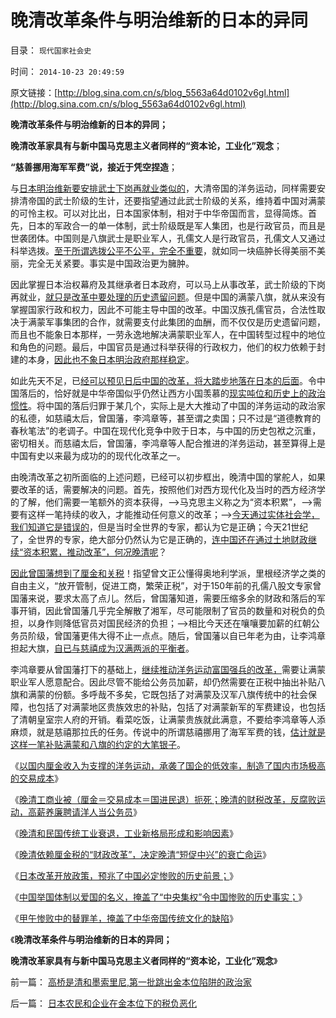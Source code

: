 # 晚清改革条件与明治维新的日本的异同

目录： `现代国家社会史` 

时间： `2014-10-23 20:49:59` 

原文链接：[http://blog.sina.com.cn/s/blog_5563a64d0102v6gl.html](http://blog.sina.com.cn/s/blog_5563a64d0102v6gl.html)

**晚清改革条件与明治维新的日本的异同；**

**晚清改革家具有与新中国马克思主义者同样的“资本论，工业化”观念**；

**“慈善挪用海军军费”说，接近于凭空捏造**；

与[日本明治维新要安排武士下岗再就业类似的](../../../2014/9/30/明治维新的弯路，武士下岗再就业，日本国企的包身工.md)，大清帝国的洋务运动，同样需要安排清帝国的武士阶级的生计，还要指望通过此武士阶级的关系，维持着中国对满蒙的可怜主权。可以对比出，日本国家体制，相对于中华帝国而言，显得简炼。首先，日本的军政合一的单一体制，武士阶级既是军人集团，也是行政官员，而且是世袭团体。中国则是八旗武士是职业军人，孔儒文人是行政官员，孔儒文人又通过科举选拨。[至于所谓选拨公平不公平，完全不重要](../../../2014/9/20/德川幕府和日光神庙，枪杆子下的宇宙真理；.md)，就如同一块癌肿长得美丽不美丽，完全无关紧要。事实是中国政治更为臃肿。

因此掌握日本治权幕府及其继承者日本政府，可以马上从事改革，武士阶级的下岗再就业，[就只是改革中要处理的历史遗留问题](../../../2014/9/21/为什么日本改革开放，难逃法西斯主义的命运.md)。但是中国的满蒙八旗，就从来没有掌握国家行政和权力，因此不可能主导中国的改革。中国汉族孔儒官员，合法性取决于满蒙军事集团的合作，就需要支付此集团的血酬，而不仅仅是历史遗留问题，而且也不能象日本那样，一劳永逸地解决满蒙职业军人，在中国转型过程中的地位和角色的问题。最后，中国官员是通过科举获得的行政权力，他们的权力依赖于封建的本身，[因此也不象日本明治政府那样稳定](../../../2014/9/29/中国文人不理解明治维新，误解为“宏才大略”“大国的崛起”.md)。

如此先天不足，已[经可以预见日后中国的改革，将大踏步地落在日本的后面](../../../2014/8/17/日本改革开放政策，预兆了中国必定惨败的历史前景.md)。令中国落后的，恰好就是中华帝国似乎仍然让西方小国羡慕的[现实吨位和历史上的政治惯性](../../../2014/9/3/中国还在为惨败于甲午，举国叫好“再来一次”.md)。将中国的落后归罪于某几个，实际上是大大推动了中国的洋务运动的政治家的私德，如慈禧太后，曾国藩，李鸿章等，甚至谓之卖国；只不过是“道德教育的春秋笔法”的老调子。中国在现代化竞争中败于日本，与中国的历史包袱之沉重，密切相关。而慈禧太后，曾国藩，李鸿章等人配合推进的洋务运动，甚至算得上是中国有史以来最为成功的的现代化改革之一。

由晚清改革之初所面临的上述问题，已经可以初步框出，晚清中国的掌舵人，如果要改革的话，需要解决的问题。首先，按照他们对西方现代化及当时的西方经济学的了解，他们需要一笔额外的资本获得，——>马克思主义称之为“资本积累”，——>需要有这样一笔持续的收入，才能推动任何意义的改革；——>[今天通过实体社会学，我们知道它是错误的](../../../2010/8/25/资本积累对于资本主义是没有意义的.md)，但是当时全世界的专家，都认为它是正确；今天21世纪了，全世界的专家，绝大部分仍然认为它是正确的，[连中国还在通过土地财政继续“资本积累，推动改革”，何况晚清呢](../../../2010/2/7/有中国特色的凯恩斯主义.md)？

[因此曾国藩想到了厘金和关税](../../../2014/7/13/晚清崛起的失败，因为国进民退的洋务运动，自强不息.md)！指望曾文正公懂得奥地利学派，里根经济学之类的自由主义，“放开管制，促进工商，繁荣正税”，对于150年前的孔儒八股文专家曾国藩来说，要求太高了点儿。然后，曾国藩知道，需要压缩多余的财政和落后的军事开销，因此曾国藩几乎完全解散了湘军，尽可能限制了官员的数量和对税负的负担，以身作则降低官员对国民经济的负担；——>相比今天还在嚷嚷要加薪的红朝公务员阶级，曾国藩更伟大得不止一点点。随后，曾国藩以自已年老为由，让李鸿章担起大旗，[自已与慈禧成为汉满两派的平衡者](../../../2012/3/24/慈禧太后是最激进的改革家之一.md)。

李鸿章要从曾国藩打下的基础上，[继续推动洋务运动富国强兵的改革，](../../../2010/5/30/抓生产促GDP，不如“抓就业促消费”.md)需要让满蒙职业军人愿意配合。因此尽管不能给公务员加薪，却仍然需要在正税中抽出补贴八旗和满蒙的份额。多呼哉不多矣，它既包括了对满蒙及汉军八旗传统中的社会保障，也包括了对满蒙地区贵族效忠的补贴，包括了对满蒙新军的军费建设，也包括了清朝皇室宗人府的开销。看菜吃饭，让满蒙贵族就此满意，不要给李鸿章等人添麻烦，就是慈禧那拉氏的任务。传说中的所谓慈禧挪用了海军军费的钱，[估计就是这样一笔补贴满蒙和八旗的约定的大笔银子](../../../2013/11/26/不要象晚清眷恋“八旗”一样留恋国企；.md)。

《[以国内厘金收入为支撑的洋务运动，承袭了国企的低效率，制造了国内市场极高的交易成本](../../../2014/7/13/晚清崛起的失败，因为国进民退的洋务运动，自强不息.md)》

《[晚清工商业被（厘金＝交易成本＝国进民退）扼死；晚清的财税改革，反腐败运动，高薪养廉聘请洋人当公务员](../../../2014/7/21/晚清的财税改革，反腐败运动，高薪养廉，聘请洋人当公务员；.md)》

《[晚清和民国传统工业衰退，工业新格局形成和影响因素](../../../2014/8/14/晚清和民国传统工业衰退，工业新格局形成和影响因素.md)》

《[晚清依赖厘金税的“财政改革”，决定晚清“短促中兴”的衰亡命运](../../../2014/8/15/从财税结构的改变，理解晚清到民国的政治格局的转变.md)》

《[日本改革开放政策，预兆了中国必定惨败的历史前景；](../../../2014/8/17/日本改革开放政策，预兆了中国必定惨败的历史前景.md)》

《[中国举国体制以爱国的名义，掩盖了“中央集权”令中国惨败的历史事实；](../../../2014/9/3/中国还在为惨败于甲午，举国叫好“再来一次”.md)》

《[甲午惨败中的替罪羊，掩盖了中华帝国传统文化的缺陷](../../../2014/9/25/甲午惨败中的替罪羊，掩盖了中华帝国传统文化的缺陷.md)》

《**晚清改革条件与明治维新的日本的异同；**

**晚清改革家具有与新中国马克思主义者同样的“资本论，工业化”观念**》

前一篇： [高桥是清和墨索里尼,第一批跳出金本位陷阱的政治家](../../../2014/10/24/高桥是清和墨索里尼,第一批跳出金本位陷阱的政治家.md)

后一篇： [日本农民和企业在金本位下的税负恶化](../../../2014/10/23/日本农民和企业在金本位下的税负恶化.md)

